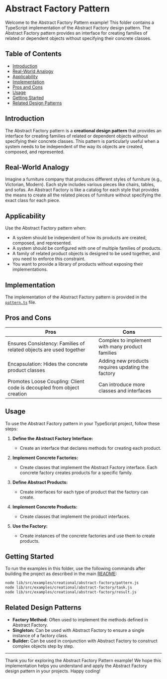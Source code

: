 # Abstract Factory Pattern

Welcome to the Abstract Factory Pattern example! This folder contains a TypeScript implementation of the Abstract Factory design pattern. The Abstract Factory pattern provides an interface for creating families of related or dependent objects without specifying their concrete classes.

## Table of Contents

- [Introduction](#introduction)
- [Real-World Analogy](#real-world-analogy)
- [Applicability](#applicability)
- [Implementation](#implementation)
- [Pros and Cons](#pros-and-cons)
- [Usage](#usage)
- [Getting Started](#getting-started)
- [Related Design Patterns](#related-design-patterns)

## Introduction

The Abstract Factory pattern is a **creational design pattern** that provides an interface for creating families of related or dependent objects without specifying their concrete classes. This pattern is particularly useful when a system needs to be independent of the way its objects are created, composed, and represented.

## Real-World Analogy

Imagine a furniture company that produces different styles of furniture (e.g., Victorian, Modern). Each style includes various pieces like chairs, tables, and sofas. An Abstract Factory is like a catalog for each style that provides the means to create all the related pieces of furniture without specifying the exact class for each piece.

## Applicability

Use the Abstract Factory pattern when:

- A system should be independent of how its products are created, composed, and represented.
- A system should be configured with one of multiple families of products.
- A family of related product objects is designed to be used together, and you need to enforce this constraint.
- You want to provide a library of products without exposing their implementations.

## Implementation

The implementation of the Abstract Factory pattern is provided in the [`pattern.ts`](./pattern.ts) file.

## Pros and Cons

| Pros                                                                   | Cons                                              |
| ---------------------------------------------------------------------- | ------------------------------------------------- |
| Ensures Consistency: Families of related objects are used together     | Complex to implement with many product families   |
| Encapsulation: Hides the concrete product classes                      | Adding new products requires updating the factory |
| Promotes Loose Coupling: Client code is decoupled from object creation | Can introduce more classes and interfaces         |

## Usage

To use the Abstract Factory pattern in your TypeScript project, follow these steps:

1. **Define the Abstract Factory Interface:**

   - Create an interface that declares methods for creating each product.

2. **Implement Concrete Factories:**

   - Create classes that implement the Abstract Factory interface. Each concrete factory creates products for a specific family.

3. **Define Abstract Products:**

   - Create interfaces for each type of product that the factory can create.

4. **Implement Concrete Products:**

   - Create classes that implement the product interfaces.

5. **Use the Factory:**

   - Create instances of the concrete factories and use them to create products.

## Getting Started

To run the examples in this folder, use the following commands after building the project as described in the main [README](../../../../README.md):

```bash
node lib/src/examples/creational/abstract-factory/pattern.js
node lib/src/examples/creational/abstract-factory/task.js
node lib/src/examples/creational/abstract-factory/result.js
```

## Related Design Patterns

- **Factory Method:** Often used to implement the methods defined in Abstract Factory.
- **Singleton:** Can be used with Abstract Factory to ensure a single instance of a factory class.
- **Builder:** Can be used in conjunction with Abstract Factory to construct complex objects step by step.

---

Thank you for exploring the Abstract Factory Pattern example! We hope this implementation helps you understand and apply the Abstract Factory design pattern in your projects. Happy coding!
